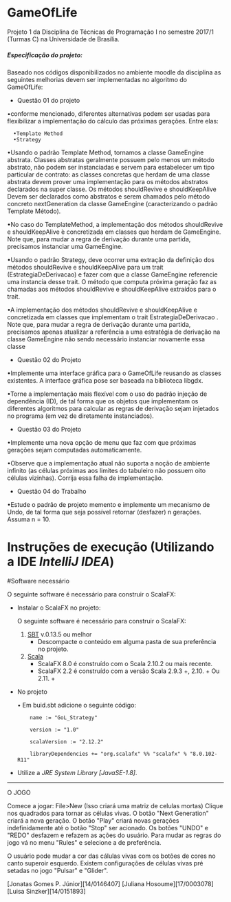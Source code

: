 GameOfLife
==========
Projeto 1 da Disciplina de Técnicas de Programação I no semestre 2017/1 (Turmas C) na Universidade de Brasília.

##### Especificação do projeto:
Baseado nos códigos disponibilizados no ambiente moodle da disciplina as seguintes melhorias devem ser implementadas no algoritmo do GameOfLife:


* Questão 01 do projeto

•conforme mencionado, diferentes alternativas podem ser usadas para flexibilizar a implementação do cálculo das próximas gerações.
    Entre elas:
    
      •Template Method
      •Strategy
      
•Usando o padrão Template Method, tornamos a classe GameEngine abstrata. Classes abstratas geralmente possuem pelo menos um método abstrato, não podem ser instanciadas e servem para estabelecer um tipo particular de contrato:  as classes concretas que herdam de uma classe abstrata devem prover uma implementação para os métodos abstratos declarados na super classe.  Os métodos shouldRevive e shouldKeepAlive
Devem ser declarados como abstratos e serem chamados pelo método concreto nextGeneration da classe GameEngine (caracterizando o padrão Template Método).

•No caso do TemplateMethod, a implementação dos métodos shouldRevive e shouldKeepAlive ́e concretizada em classes que herdam de GameEngine.  Note que, para mudar a regra de derivação durante uma partida, precisamos instanciar uma GameEngine.

•Usando o padrão Strategy, deve ocorrer uma extração da definição dos métodos shouldRevive e shouldKeepAlive para um trait (EstrategiaDeDerivacao) e fazer com que a classe GameEngine referencie uma instancia desse trait. O método que computa próxima geração faz as chamadas aos métodos shouldRevive e shouldKeepAlive extraídos para o trait.

•A implementação dos métodos shouldRevive e shouldKeepAlive e concretizada em classes que implementam o trait EstrategiaDeDerivacao . Note que, para mudar a regra de derivação durante uma partida, precisamos apenas atualizar a referência a uma estratégia de derivação na classe GameEngine não sendo necessário instanciar novamente essa classe
      
      
      
* Questão 02 do Projeto

•Implemente uma interface gráfica para o GameOfLife reusando as classes existentes.  A interface gráfica pose ser baseada na biblioteca libgdx.

•Torne a implementação mais flexível com o uso do padrão injeção de dependência (ID), de tal forma que os objetos que implementam os diferentes algoritmos para calcular as regras de derivação sejam injetados no programa (em vez de diretamente instanciados).




* Questão 03 do Projeto

•Implemente uma nova opção de menu que faz com que próximas gerações sejam computadas automaticamente. 

•Observe que a implementação atual não suporta a noção de ambiente infinito (as células próximas aos limites do tabuleiro não possuem oito células vizinhas).  Corrija essa falha de implementação.



* Questão 04 do Trabalho

•Estude o padrão de projeto memento e implemente um mecanismo de Undo, de tal forma que seja possível retornar (desfazer) n gerações.  Assuma n = 10.


Instruções de execução (Utilizando a IDE *IntelliJ IDEA*)
=========================================================


#Software necessário

O seguinte software é necessário para construir o ScalaFX:
* Instalar o ScalaFX no projeto:

   O seguinte software é necessário para construir o ScalaFX:   
 

  1. [SBT](http://www.scala-sbt.org/) v.0.13.5 ou melhor
     - Descompacte o conteúdo em alguma pasta de sua preferência no projeto.
  2. [Scala](http://www.scala.org/)
      - ScalaFX 8.0 é construído com o Scala 2.10.2 ou mais recente.
      - ScalaFX 2.2 é construído com a versão Scala 2.9.3 +, 2.10. + Ou 2.11. +



* No projeto 

  • Em buid.sbt adicione o seguinte código:

          name := "GoL_Strategy"

          version := "1.0"

          scalaVersion := "2.12.2"

          libraryDependencies += "org.scalafx" %% "scalafx" % "8.0.102-R11"


* Utilize a *JRE System Library [JavaSE-1.8]*.

------------------------------------------------------------------------------------------------------------------------
O JOGO

Comece a jogar: File>New   (Isso criará uma matriz de celulas mortas)
Clique nos quadrados para tornar as células vivas.
O botão "Next Generation" criará a nova geração.
O botão "Play" criará novas gerações indefinidamente até o botão "Stop" ser acionado.
Os botões "UNDO" e "REDO" desfazem e refazem as ações do usuário.
Para mudar as regras do jogo vá no menu "Rules" e selecione a de preferência.

O usuário pode mudar a cor das cálulas vivas com os botões de cores no canto superoir esquerdo.
Existem configurações de células vivas pré setadas no jogo "Pulsar" e "Glider".

[Jonatas Gomes P. Júnior][14/0146407] [Juliana Hosoume][17/0003078] [Luisa Sinzker][14/0151893]
